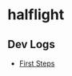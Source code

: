 # halflight




## Dev Logs

- [First Steps](https://www.loom.com/share/222e4a2b5a7a4fc08dac2bd5c134394e)